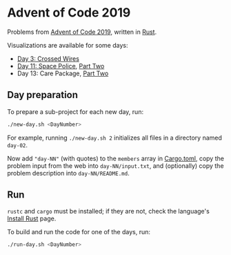 # Advent of Code 2019

Problems from [Advent of Code 2019](https://adventofcode.com/2019), written in [Rust](https://www.rust-lang.org/).

Visualizations are available for some days:

* [Day 3: Crossed Wires](day-03/README.md#day-3-crossed-wires)
* [Day 11: Space Police](day-11/README.md#day-11-space-police), [Part Two](day-11/README.md#part-two)
* Day 13: Care Package, [Part Two](day-13/README.md#part-two)



## Day preparation

To prepare a sub-project for each new day, run:

```sh
./new-day.sh <DayNumber>
```

For example, running `./new-day.sh 2` initializes all files in a directory named `day-02`.

Now add `"day-NN"` (with quotes) to the `members` array in [Cargo.toml](Cargo.toml),
copy the problem input from the web into `day-NN/input.txt`,
and (optionally) copy the problem description into `day-NN/README.md`.



## Run

`rustc` and `cargo` must be installed; if they are not, check the language's [Install Rust](https://www.rust-lang.org/tools/install) page.

To build and run the code for one of the days, run:

```sh
./run-day.sh <DayNumber>
```

